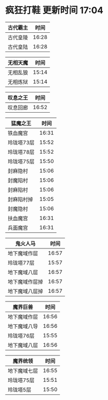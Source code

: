 # 疯狂打鞋 更新时间 17:04

| 古代霸主   | 时间    |
|--------|-------|
| 古代皇陵 | 16:28 |
| 古代皇陆 | 16:28 |

| 无相天魔   | 时间    |
|--------|-------|
| 无相乱狼 | 15:14 |
| 无相炼狱 | 15:14 |

| 叹息之王   | 时间    |
|--------|-------|
| 叹息回廊 | 16:52 |

| 猛魔之王   | 时间    |
|--------|-------|
| 铁血魔宫 | 16:31 |
| 玲珑塔73层 | 15:52 |
| 玲珑塔78层 | 15:52 |
| 玲珑塔75层 | 15:50 |
| 封麻隐村 | 15:06 |
| 封魔陷村 | 15:06 |
| 封麻陷村 | 15:06 |
| 封麻陷村掉 | 15:05 |
| 封魔隐村 | 15:06 |
| 扶血魔宫 | 16:31 |
| 兵面魔宫 | 16:31 |

| 鬼火人马   | 时间    |
|--------|-------|
| 地下魔域作层 | 16:57 |
| 玲珑塔77层 | 15:57 |
| 地下魔域八层 | 16:57 |
| 地下魔域作层掉 | 16:57 |
| 地下魔域八层掉 | 16:57 |

| 魔界巨兽   | 时间    |
|--------|-------|
| 地下魔域作层 | 16:56 |
| 地下魔域八导 | 16:56 |
| 玲珑塔76层 | 15:55 |
| 地下魔域八层 | 16:56 |

| 魔界统领   | 时间    |
|--------|-------|
| 地下魔域七层 | 16:55 |
| 玲珑塔75层 | 15:51 |
| 玲珑塔5层 | 15:50 |